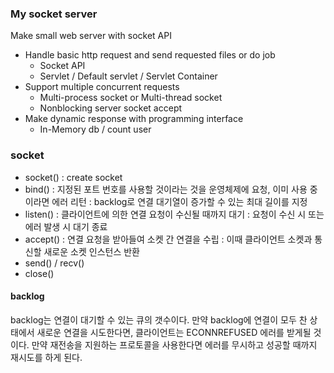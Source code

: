 ### My socket server
Make small web server with socket API  

- Handle basic http request and send requested files or do job   
   - Socket API
   - Servlet / Default servlet / Servlet Container
- Support multiple concurrent requests 
   - Multi-process socket or Multi-thread socket   
   - Nonblocking server socket accept   
- Make dynamic response with programming interface   
   - In-Memory db / count user

### socket
- socket() : create socket
- bind()   : 지정된 포트 번호를 사용할 것이라는 것을 운영체제에 요청, 이미 사용 중이라면 에러 리턴
           : backlog로 연결 대기열이 증가할 수 있는 최대 길이를 지정
- listen() : 클라이언트에 의한 연결 요청이 수신될 때까지 대기
           : 요청이 수신 시 또는 에러 발생 시 대기 종료
- accept() : 연결 요청을 받아들여 소켓 간 연결을 수립
           : 이때 클라이언트 소켓과 통신할 새로운 소켓 인스턴스 반환
- send() / recv()
- close()


#### backlog
backlog는 연결이 대기할 수 있는 큐의 갯수이다. 만약 backlog에 연결이 모두 찬 상태에서 새로운 연결을 시도한다면, 클라이언트는 ECONNREFUSED 에러를 받게될 것이다. 만약 재전송을 지원하는 프로토콜을 사용한다면 에러를 무시하고 성공할 때까지 재시도를 하게 된다.